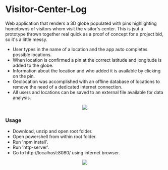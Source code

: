 # Visitor-Center-Log
Web application that renders a 3D globe populated with pins highlighting hometowns of visitors whom visit the visitor's center. This is jsut a prototype thrown together real quick as a proof of concept for a project bid, so it's a little messy.

- User types in the name of a location and the app auto completes possible locations.
- When location is confirmed a pin at the correct latitude and longitude is added to the globe.
- Information about the location and who added it is available by clicking on the pin.
- Geolocation was accomplished with an offline database of locations to remove the need of a dedicated internet connection.
- All users and locations can be saved to an external file available for data analysis.

<p align="center">
  <img style="margin: auto;" src ="images/preview.gif" />
</p>

### Usage

- Download, unzip and open root folder.
- Open powershell from within root folder.
- Run 'npm install'.
- Run 'http-server'.
- Go to http://localhost:8080/ using internet browser.

<p align="center">
  <img style="margin: auto;" src ="images/setup.gif" />
</p>
